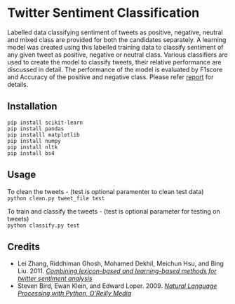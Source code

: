# Twitter Sentiment Classification
Labelled data classifying sentiment of tweets as positive, negative, neutral and mixed class are provided for both the candidates separately. A learning model was created using this labelled training data to classify sentiment of any given tweet as positive, negative or neutral class. Various classifiers are used to create the model to classify tweets, their relative performance are discussed in detail. The performance of the model is evaluated by F1score and Accuracy of the positive and negative class. Please refer [report](report.pdf) for details.

## Installation
`pip install scikit-learn`  
`pip install pandas`  
`pip installl matplotlib`  
`pip install numpy`  
`pip install nltk`  
`pip install bs4`  

## Usage
To clean the tweets - (test is optional paramenter to clean test data)  
`python clean.py tweet_file test`

To train and classify the tweets - (test is optional parameter for testing on tweets)  
`python classify.py test`

## Credits
- Lei Zhang, Riddhiman Ghosh, Mohamed Dekhil, Meichun Hsu, and Bing Liu. 2011. [_Combining lexicon-based and learning-based methods for twitter sentiment analysis_](http://www.hpl.hp.com/techreports/2011/HPL-2011-89.html)
- Steven Bird, Ewan Klein, and Edward Loper. 2009. [_Natural Language Processing with Python, O’Reilly Media_](http://shop.oreilly.com/product/9780596516499.do)
